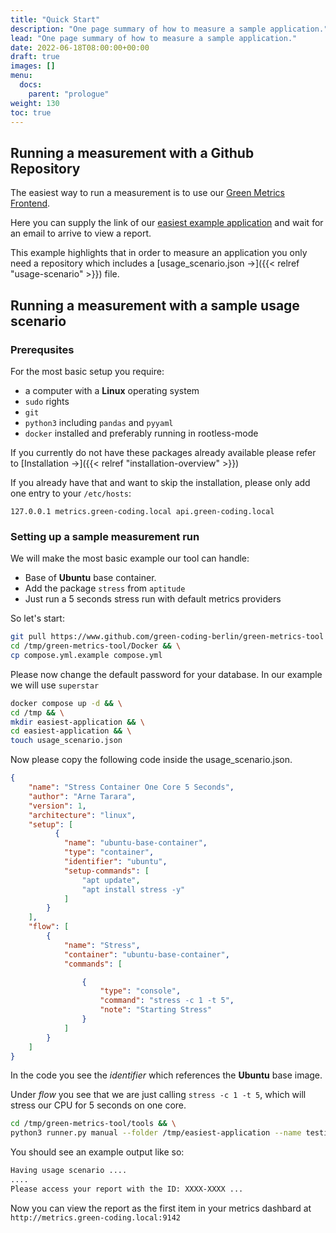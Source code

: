 ```yaml
---
title: "Quick Start"
description: "One page summary of how to measure a sample application."
lead: "One page summary of how to measure a sample application."
date: 2022-06-18T08:00:00+00:00
draft: true
images: []
menu:
  docs:
    parent: "prologue"
weight: 130
toc: true
---
```


## Running a measurement with a Github Repository

The easiest way to run a measurement is to use our [Green Metrics Frontend](https://metrics.green-coding.berlin/request.html).

Here you can supply the link of our [easiest example application](https://github.com/green-coding-berlin/simple-example-application) and wait
for an email to arrive to view a report.

This example highlights that in order to measure an application you only need a repository which includes a
 [usage_scenario.json →]({{< relref "usage-scenario" >}}) file.


## Running a measurement with a sample usage scenario


### Prerequsites
For the most basic setup you require:
- a computer with a **Linux** operating system
- `sudo` rights
- `git`
- `python3` including `pandas` and `pyyaml`
- `docker` installed and preferably running in rootless-mode

If you currently do not have these packages already available please refer to [Installation →]({{< relref "installation-overview" >}})

If you already have that and want to skip the installation, please only add one entry to your `/etc/hosts`:

`127.0.0.1 metrics.green-coding.local api.green-coding.local`

### Setting up a sample measurement run

We will make the most basic example our tool can handle:
- Base of **Ubuntu** base container.
- Add the package `stress` from `aptitude`
- Just run a 5 seconds stress run with default metrics providers

So let's start:
```bash
git pull https://www.github.com/green-coding-berlin/green-metrics-tool /tmp/green-metrics-tool && \
cd /tmp/green-metrics-tool/Docker && \
cp compose.yml.example compose.yml
```
Please now change the default password for your database. In our example we will use `superstar`
```bash
docker compose up -d && \
cd /tmp && \
mkdir easiest-application && \
cd easiest-application && \
touch usage_scenario.json
```
Now please copy the following code inside the usage_scenario.json.
```json
{
    "name": "Stress Container One Core 5 Seconds",
    "author": "Arne Tarara",
    "version": 1,
    "architecture": "linux",
    "setup": [
          {
            "name": "ubuntu-base-container",
            "type": "container",
            "identifier": "ubuntu",
            "setup-commands": [
                "apt update",
                "apt install stress -y"
            ]
        }
    ],
    "flow": [
        {
            "name": "Stress",
            "container": "ubuntu-base-container",
            "commands": [

                {
                    "type": "console",
                    "command": "stress -c 1 -t 5",
                    "note": "Starting Stress"
                }
            ]
        }
    ]
}

```
In the code you see the *identifier* which references the **Ubuntu** base image.

Under *flow* you see that we are just calling `stress -c 1 -t 5`, which will stress our CPU for 5 seconds on one core.
```bash
cd /tmp/green-metrics-tool/tools && \
python3 runner.py manual --folder /tmp/easiest-application --name testing-my-demo
````

You should see an example output like so:

```bash
Having usage scenario ....
....
Please access your report with the ID: XXXX-XXXX ...
```

Now you can view the report as the first item in your metrics dashbard at `http://metrics.green-coding.local:9142`
